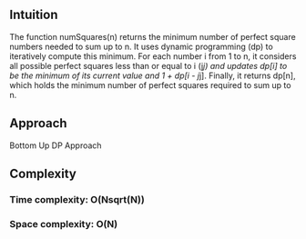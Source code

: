 ## Intuition
The function numSquares(n) returns the minimum number of perfect square numbers needed to sum up to n.
It uses dynamic programming (dp) to iteratively compute this minimum.
For each number i from 1 to n, it considers all possible perfect squares less than or equal to i (j*j) and updates dp[i] to be the minimum of its current value and 1 + dp[i - j*j].
Finally, it returns dp[n], which holds the minimum number of perfect squares required to sum up to n.


## Approach
Bottom Up DP Approach

## Complexity
### Time complexity: O(Nsqrt(N))

### Space complexity: O(N)
